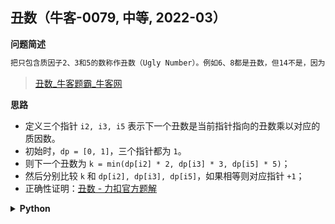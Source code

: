 ## 丑数（牛客-0079, 中等, 2022-03）
<!--{
    "tags": ["动态规划", "易错"],
    "来源": "牛客",
    "难度": "中等",
    "编号": "0079",
    "标题": "丑数",
    "公司": []
}-->

<summary><b>问题简述</b></summary>

```txt
把只包含质因子2、3和5的数称作丑数（Ugly Number）。例如6、8都是丑数，但14不是，因为它包含质因子7。 习惯上我们把1当做是第一个丑数。求按从小到大的顺序的第 n个丑数。
```
> [丑数_牛客题霸_牛客网](https://www.nowcoder.com/practice/6aa9e04fc3794f68acf8778237ba065b)

<!-- 
<details><summary><b>详细描述</b></summary>

```txt
```
-->

</details>

<!-- <div align="center"><img src="../../../_assets/xxx.png" height="300" /></div> -->

<summary><b>思路</b></summary>

- 定义三个指针 `i2, i3, i5` 表示下一个丑数是当前指针指向的丑数乘以对应的质因数。
- 初始时，`dp = [0, 1]`，三个指针都为 `1`。
- 则下一个丑数为 `k = min(dp[i2] * 2, dp[i3] * 3, dp[i5] * 5)`；
- 然后分别比较 `k` 和 `dp[i2], dp[i3], dp[i5]`，如果相等则对应指针 `+1`；
- 正确性证明：[丑数 - 力扣官方题解](https://leetcode-cn.com/problems/chou-shu-lcof/solution/chou-shu-by-leetcode-solution-0e5i/)

<details><summary><b>Python</b></summary>

```python
class Solution:
    def GetUglyNumber_Solution(self, index: int) -> int:

        i2 = i3 = i5 = 1
        dp = [0, 1]
        for _ in range(index - 1):
            k2, k3, k5 = dp[i2] * 2, dp[i3] * 3, dp[i5] * 5
            k = min(k2, k3, k5)
            dp.append(k)
            # 这里不能用 elif
            if k == k2: i2 += 1
            if k == k3: i3 += 1
            if k == k5: i5 += 1
        return dp[index]
```

</details>

